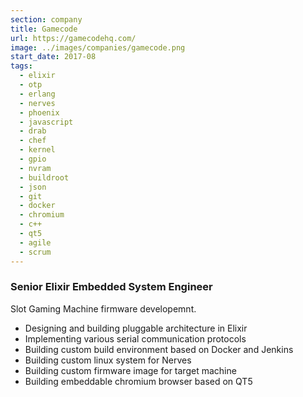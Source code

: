 ```yaml
---
section: company
title: Gamecode
url: https://gamecodehq.com/
image: ../images/companies/gamecode.png
start_date: 2017-08
tags:
  - elixir
  - otp
  - erlang
  - nerves
  - phoenix
  - javascript
  - drab
  - chef
  - kernel
  - gpio
  - nvram
  - buildroot
  - json
  - git
  - docker
  - chromium
  - c++
  - qt5
  - agile
  - scrum
---
```

### Senior Elixir Embedded System Engineer

Slot Gaming Machine firmware developemnt.

  - Designing and building pluggable architecture in Elixir
  - Implementing various serial communication protocols
  - Building custom build environment based on Docker and Jenkins
  - Building custom linux system for Nerves
  - Building custom firmware image for target machine
  - Building embeddable chromium browser based on QT5

